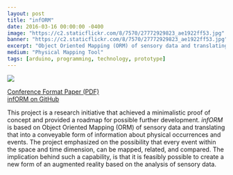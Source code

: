 ```yaml
---
layout: post
title: "infORM"
date: 2016-03-16 00:00:00 -0400
image: "https://c2.staticflickr.com/8/7570/27772929823_ae1922ff53.jpg"
banner: "https://c2.staticflickr.com/8/7570/27772929823_ae1922ff53.jpg"
excerpt: "Object Oriented Mapping (ORM) of sensory data and translating that into a conveyable form of information about physical occurrences and events."
medium: "Physical Mapping Tool"
tags: [arduino, programming, technology, prototype]
---
```


![](https://vimeo.com/161095259)

[Conference Format Paper (PDF)](https://github.com/mbrav/archive/tree/main/infORM/raw/master/ProjectIntent.pdf)  
[infORM on GitHub](https://github.com/mbrav/archive/tree/main/infORM)

This project is a research initiative that achieved a minimalistic proof of concept and provided a roadmap for possible further development. _infORM_ is based on Object Oriented Mapping (ORM) of sensory data and translating that into a conveyable form of information about physical occurrences and events. The project emphasized on the possibility that every event within the space and time dimension, can be mapped, related, and compared. The implication behind such a capability, is that it is feasibly possible to create a new form of an augmented reality based on the analysis of sensory data.
